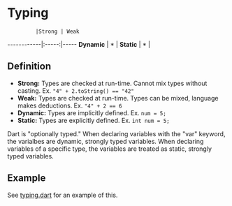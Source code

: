 # Typing #

             |Strong | Weak
 ------------|:-----:|-----
 **Dynamic** |   *   |
 **Static**  |   *   |
 
## Definition ##
 
* **Strong:** Types are checked at run-time. Cannot mix types without casting. 
Ex. `"4" + 2.toString() == "42"`
* **Weak:** Types are checked at run-time. Types can be mixed, language makes 
deductions. Ex. `"4" + 2 == 6`
* **Dynamic:** Types are implicitly defined. Ex. `num = 5;`
* **Static:** Types are explicitly defined. Ex. `int num = 5;`
 
Dart is "optionally typed." When declaring variables with the "var" keyword, 
the  varialbes are dynamic, strongly typed variables. When declaring variables
of a specific type, the variables are treated as static, strongly typed 
variables.
 
## Example ##

See [typing.dart](typing.dart) for an example of this.
